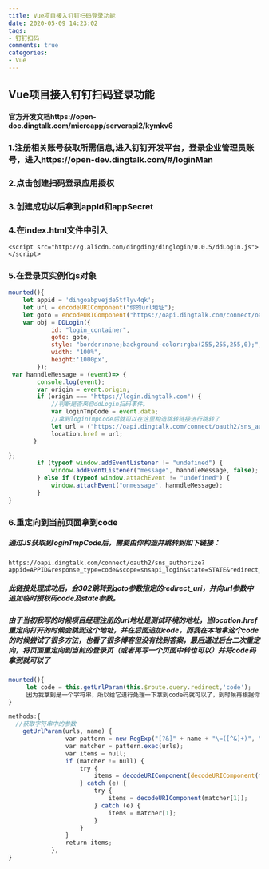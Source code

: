 ```yaml
---
title: Vue项目接入钉钉扫码登录功能
date: 2020-05-09 14:23:02
tags:
- 钉钉扫码
comments: true
categories: 
- Vue
---
```

## Vue项目接入钉钉扫码登录功能

#### 官方开发文档https://open-doc.dingtalk.com/microapp/serverapi2/kymkv6

### 1.注册相关账号获取所需信息,进入钉钉开发平台，登录企业管理员账号，进入https://open-dev.dingtalk.com/#/loginMan
<!-- more -->

### 2.点击创建扫码登录应用授权

### 3.创建成功以后拿到appId和appSecret

### 4.在index.html文件中引入

```
<script src="http://g.alicdn.com/dingding/dinglogin/0.0.5/ddLogin.js"></script>
```

### 5.在登录页实例化js对象

````javascript
mounted(){
 	let appid = 'dingoabpvejde5tflyv4qk';
 	let url = encodeURIComponent("你的url地址");
 	let goto = encodeURIComponent("https://oapi.dingtalk.com/connect/oauth2/sns_authorize?appid="+appid+ "&response_type=code&scope=snsapi_login&state=STATE&redirect_uri=" + url);
 	var obj = DDLogin({
 			id: "login_container",
 			goto: goto,
 			style: "border:none;background-color:rgba(255,255,255,0);",
 			width: "100%",
 			height:'1000px',
 		});
 var hanndleMessage = (event)=> {
 		console.log(event);
 		var origin = event.origin;
 		if (origin === "https://login.dingtalk.com") {
 			//判断是否来自ddLogin扫码事件。
 			var loginTmpCode = event.data;
 			//拿到loginTmpCode后就可以在这里构造跳转链接进行跳转了
 			let url = ("https://oapi.dingtalk.com/connect/oauth2/sns_authorize?		appid="+appid+"&response_type=code&scope=snsapi_login&state=STATE&redirect_uri="+url+"&loginTmpCode="+loginTmpCode)
			location.href = url;
       }

};
        if (typeof window.addEventListener != "undefined") {
            window.addEventListener("message", hanndleMessage, false);
        } else if (typeof window.attachEvent != "undefined") {
            window.attachEvent("onmessage", hanndleMessage);
        }
}
````

### 6.重定向到当前页面拿到code

##### 通过JS获取到loginTmpCode后，需要由你构造并跳转到如下链接：

```
https://oapi.dingtalk.com/connect/oauth2/sns_authorize?appid=APPID&response_type=code&scope=snsapi_login&state=STATE&redirect_uri=REDIRECT_URI&loginTmpCode=loginTmpCode
```

##### 此链接处理成功后，会302跳转到goto参数指定的**redirect_uri**，**并向url参数中追加临时授权码code及state参数**。

##### 由于当初我写的时候项目经理注册的url地址是测试环境的地址，当location.href重定向打开的时候会跳到这个地址，并在后面追加code，而我在本地拿这个code的时候尝试了很多方法，也看了很多博客但没有找到答案，最后通过后台二次重定向，将页面重定向到当前的登录页（或者再写一个页面中转也可以）并将code码拿到就可以了

```javascript
mounted(){
	 let code = this.getUrlParam(this.$route.query.redirect,'code');
	 因为我拿到是一个字符串，所以给它进行处理一下拿到code码就可以了，到时候再根据你们的实际需求去进行下一步操作。
}

methods:{
  //获取字符串中的参数
	getUrlParam(urls, name) {
                var pattern = new RegExp("[?&]" + name + "\=([^&]+)", "g");
                var matcher = pattern.exec(urls);
                var items = null;
                if (matcher != null) {
                    try {
                        items = decodeURIComponent(decodeURIComponent(matcher[1]));
                    } catch (e) {
                        try {
                            items = decodeURIComponent(matcher[1]);
                        } catch (e) {
                            items = matcher[1];
                        }
                    }
                }
                return items;
            },
}
```
